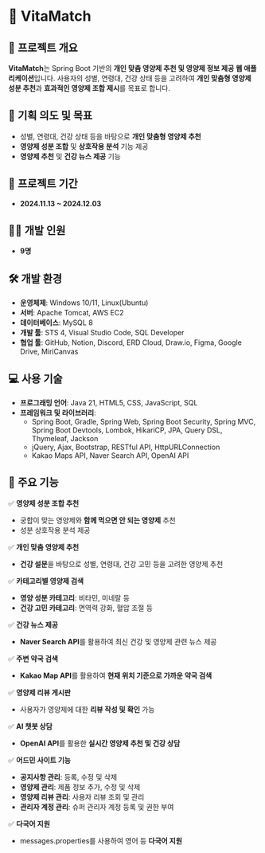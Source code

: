 # 🌟 VitaMatch

## 📌 프로젝트 개요

**VitaMatch**는 Spring Boot 기반의 **개인 맞춤 영양제 추천 및 영양제 정보 제공 웹 애플리케이션**입니다. 사용자의 성별, 연령대, 건강 상태 등을 고려하여 **개인 맞춤형 영양제 성분 추천**과 **효과적인 영양제 조합 제시**를 목표로 합니다.

## 🎯 기획 의도 및 목표

-   성별, 연령대, 건강 상태 등을 바탕으로 **개인 맞춤형 영양제 추천**
-   **영양제 성분 조합** 및 **상호작용 분석** 기능 제공
-   **영양제 추천** 및 **건강 뉴스 제공** 기능

## 📅 프로젝트 기간

-   **2024.11.13 ~ 2024.12.03**

## 👨‍💻 개발 인원

-   **9명**

## 🛠 개발 환경

-   **운영체제**: Windows 10/11, Linux(Ubuntu)
-   **서버**: Apache Tomcat, AWS EC2
-   **데이터베이스**: MySQL 8
-   **개발 툴**: STS 4, Visual Studio Code, SQL Developer
-   **협업 툴**: GitHub, Notion, Discord, ERD Cloud, Draw.io, Figma, Google Drive, MiriCanvas

## 💻 사용 기술

-   **프로그래밍 언어**: Java 21, HTML5, CSS, JavaScript, SQL
-   **프레임워크 및 라이브러리**:
    -   Spring Boot, Gradle, Spring Web, Spring Boot Security, Spring MVC, Spring Boot Devtools, Lombok, HikariCP, JPA, Query DSL, Thymeleaf, Jackson
    -   jQuery, Ajax, Bootstrap, RESTful API, HttpURLConnection
    -   Kakao Maps API, Naver Search API, OpenAI API

## 🚀 주요 기능

✅ **영양제 성분 조합 추천**

-   궁합이 맞는 영양제와 **함께 먹으면 안 되는 영양제** 추천
-   성분 상호작용 분석 제공

✅ **개인 맞춤 영양제 추천**

-   **건강 설문**을 바탕으로 성별, 연령대, 건강 고민 등을 고려한 영양제 추천

✅ **카테고리별 영양제 검색**

-   **영양 성분 카테고리**: 비타민, 미네랄 등
-   **건강 고민 카테고리**: 면역력 강화, 혈압 조절 등

✅ **건강 뉴스 제공**

-   **Naver Search API**를 활용하여 최신 건강 및 영양제 관련 뉴스 제공

✅ **주변 약국 검색**

-   **Kakao Map API**를 활용하여 **현재 위치 기준으로 가까운 약국 검색**

✅ **영양제 리뷰 게시판**

-   사용자가 영양제에 대한 **리뷰 작성 및 확인** 가능

✅ **AI 챗봇 상담**

-   **OpenAI API**를 활용한 **실시간 영양제 추천 및 건강 상담**

✅ **어드민 사이트 기능**

-   **공지사항 관리**: 등록, 수정 및 삭제
-   **영양제 관리**: 제품 정보 추가, 수정 및 삭제
-   **영양제 리뷰 관리**: 사용자 리뷰 조회 및 관리
-   **관리자 계정 관리**: 슈퍼 관리자 계정 등록 및 권한 부여

✅ **다국어 지원**

-   messages.properties를 사용하여 영어 등 **다국어 지원**
